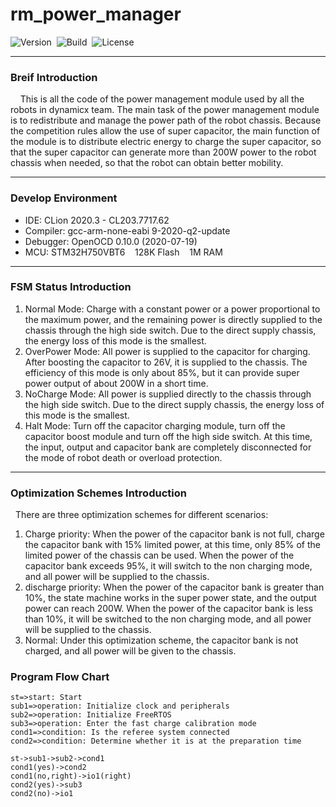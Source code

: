 # rm_power_manager

![Version](https://img.shields.io/badge/Version-1.4.8-brightgreen.svg)&nbsp;&nbsp;![Build](https://img.shields.io/badge/Build-Passed-success.svg)&nbsp;&nbsp;![License](https://img.shields.io/badge/License-BSD3.0-blue.svg)
***

### Breif Introduction

&nbsp;&nbsp;&nbsp;&nbsp;This is all the code of the power management module used by all the robots in dynamicx team. The
main task of the power management module is to redistribute and manage the power path of the robot chassis. Because the
competition rules allow the use of super capacitor, the main function of the module is to distribute electric energy to
charge the super capacitor, so that the super capacitor can generate more than 200W power to the robot chassis when
needed, so that the robot can obtain better mobility.

***

### Develop Environment

+ IDE: CLion 2020.3 - CL203.7717.62
+ Compiler: gcc-arm-none-eabi 9-2020-q2-update
+ Debugger: OpenOCD 0.10.0 (2020-07-19)
+ MCU: STM32H750VBT6 &nbsp;&nbsp; 128K Flash &nbsp;&nbsp; 1M RAM

***

### FSM Status Introduction

1. Normal Mode: Charge with a constant power or a power proportional to the maximum power, and the remaining power is
   directly supplied to the chassis through the high side switch. Due to the direct supply chassis, the energy loss of
   this mode is the smallest.
2. OverPower Mode: All power is supplied to the capacitor for charging. After boosting the capacitor to 26V, it is
   supplied to the chassis. The efficiency of this mode is only about 85%, but it can provide super power output of
   about 200W in a short time.
3. NoCharge Mode: All power is supplied directly to the chassis through the high side switch. Due to the direct supply
   chassis, the energy loss of this mode is the smallest.
4. Halt Mode: Turn off the capacitor charging module, turn off the capacitor boost module and turn off the high side
   switch. At this time, the input, output and capacitor bank are completely disconnected for the mode of robot death or
   overload protection.

***

### Optimization Schemes Introduction

&nbsp;&nbsp;There are three optimization schemes for different scenarios:

1. Charge priority: When the power of the capacitor bank is not full, charge the capacitor bank with 15% limited power,
   at this time, only 85% of the limited power of the chassis can be used. When the power of the capacitor bank exceeds
   95%, it will switch to the non charging mode, and all power will be supplied to the chassis.
2. discharge priority: When the power of the capacitor bank is greater than 10%, the state machine works in the super
   power state, and the output power can reach 200W. When the power of the capacitor bank is less than 10%, it will be
   switched to the non charging mode, and all power will be supplied to the chassis.
3. Normal: Under this optimization scheme, the capacitor bank is not charged, and all power will be given to the
   chassis.

### Program Flow Chart

```flow
st=>start: Start
sub1=>operation: Initialize clock and peripherals
sub2=>operation: Initialize FreeRTOS
sub3=>operation: Enter the fast charge calibration mode
cond1=>condition: Is the referee system connected
cond2=>condition: Determine whether it is at the preparation time

st->sub1->sub2->cond1
cond1(yes)->cond2
cond1(no,right)->io1(right)
cond2(yes)->sub3
cond2(no)->io1
```
